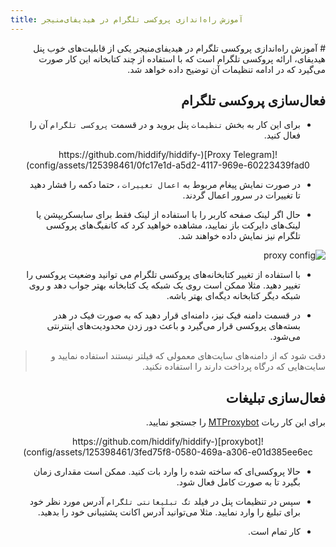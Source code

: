 ```yaml
---
title: آموزش راه‌اندازی پروکسی تلگرام در هیدیفای‌منیجر
---
```


<div dir="rtl" markdown=1>
# آموزش راه‌اندازی پروکسی تلگرام در هیدیفای‌منیجر
یکی از قابلیت‌های خوب پنل هیدیفای، ارائه پروکسی تلگرام است که با استفاده از چند کتابخانه این کار صورت می‌گیرد که در ادامه تنظیمات آن توضیح داده خواهد شد.

## فعال‌سازی پروکسی تلگرام
* برای این کار به بخش `تنظیمات` پنل بروید و در قسمت `پروکسی تلگرام` آن را فعال کنید.

<div align=center markdown=1>
![Proxy Telegram](https://github.com/hiddify/hiddify-config/assets/125398461/0fc17e1d-a5d2-4117-969e-60223439fad0)

</div>

* در صورت نمایش پیغام مربوط به `اعمال تغییرات` ، حتما دکمه را فشار دهید تا تغییرات در سرور اعمال گردند.

* حال اگر لینک صفحه کاربر را با استفاده از لینک فقط برای سابسکریپشن یا لینک‌های دایرکت باز نمایید، مشاهده خواهید کرد که کانفیگ‌های پروکسی تلگرام نیز نمایش داده خواهند شد.

![proxy config](https://github.com/hiddify/hiddify-config/assets/125398461/5793b126-d29a-44b8-b720-af65bbacd79d)

* با استفاده از تغییر کتابخانه‌های پروکسی تلگرام می توانید وضعیت پروکسی را تغییر دهید. مثلا ممکن است روی یک شبکه یک کتابخانه بهتر جواب دهد و روی شبکه دیگر کتابخانه دیگه‌ای بهتر باشه.

* در قسمت دامنه فیک نیز، دامنه‌ای قرار دهید که به صورت فیک در هدر بسته‌های پروکسی قرار می‌گیرد و باعث دور زدن محدودیت‌های اینترنتی می‌شود. 

> دقت شود که از دامنه‌های سایت‌های معمولی که فیلتر نیستند استفاده نمایید و سایت‌هایی که درگاه پرداخت دارند را استفاده نکنید.

## فعال‌سازی تبلیغات
برای این کار ربات [MTProxybot](https://t.me/MTProxybot) را جستجو نمایید.

<div align=center markdown=1>
![proxybot](https://github.com/hiddify/hiddify-config/assets/125398461/3fed75f8-0580-469a-a306-e01d385ee6ec)

</div>

* حالا پروکسی‌ای که ساخته شده را وارد بات کنید. ممکن است مقداری زمان بگیرد تا به صورت کامل فعال شود.

* سپس در تنظیمات پنل در فیلد `تگ تبلیغانتی تلگرام` آدرس مورد نظر خود برای تبلیغ را وارد نمایید. مثلا می‌توانید آدرس اکانت پشتیبانی خود را بدهید.

* کار تمام است.

